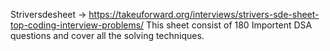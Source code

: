 Striversdesheet -> https://takeuforward.org/interviews/strivers-sde-sheet-top-coding-interview-problems/
This sheet consist of 180 Importent DSA questions and cover all the solving techniques.
